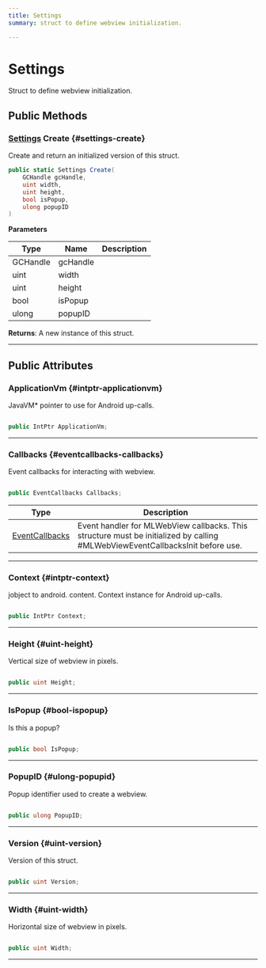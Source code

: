 ```yaml
---
title: Settings
summary: struct to define webview initialization. 

---
```


# Settings




Struct to define webview initialization.   





## Public Methods

### [Settings](/versioned_docs/version-02-Aug-2023/unity-api/api/UnityEngine.XR.MagicLeap/MLWebView/NativeBindings/UnityEngine.XR.MagicLeap.MLWebView.NativeBindings.Settings.md) Create {#settings-create}

Create and return an initialized version of this struct. 

```csharp
public static Settings Create(
    GCHandle gcHandle,
    uint width,
    uint height,
    bool isPopup,
    ulong popupID
)
```


**Parameters**

| Type | Name  | Description  | 
|--|--|--|
| GCHandle |gcHandle||
| uint |width||
| uint |height||
| bool |isPopup||
| ulong |popupID||






**Returns**: A new instance of this struct.



-----------

## Public Attributes

### ApplicationVm {#intptr-applicationvm}

JavaVM&#42; pointer to use for Android up-calls. 

```csharp

public IntPtr ApplicationVm;

```






-----------

### Callbacks {#eventcallbacks-callbacks}

Event callbacks for interacting with webview. 

```csharp

public EventCallbacks Callbacks;

```

| Type | Description  | 
|--|--|
| [EventCallbacks](/versioned_docs/version-02-Aug-2023/unity-api/api/UnityEngine.XR.MagicLeap/MLWebView/NativeBindings/UnityEngine.XR.MagicLeap.MLWebView.NativeBindings.EventCallbacks.md) | Event handler for MLWebView callbacks. This structure must be initialized by calling #MLWebViewEventCallbacksInit before use.  |





-----------

### Context {#intptr-context}

jobject to android. content. Context instance for Android up-calls. 

```csharp

public IntPtr Context;

```






-----------

### Height {#uint-height}

Vertical size of webview in pixels. 

```csharp

public uint Height;

```






-----------

### IsPopup {#bool-ispopup}

Is this a popup? 

```csharp

public bool IsPopup;

```






-----------

### PopupID {#ulong-popupid}

Popup identifier used to create a webview. 

```csharp

public ulong PopupID;

```






-----------

### Version {#uint-version}

Version of this struct. 

```csharp

public uint Version;

```






-----------

### Width {#uint-width}

Horizontal size of webview in pixels. 

```csharp

public uint Width;

```






-----------


